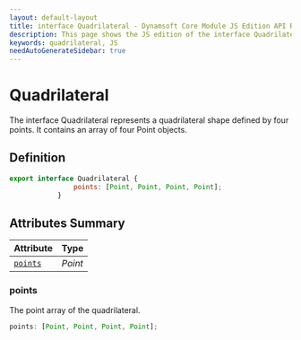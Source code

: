 ```yaml
---
layout: default-layout
title: interface Quadrilateral - Dynamsoft Core Module JS Edition API Reference
description: This page shows the JS edition of the interface Quadrilateral in Dynamsoft Core Module.
keywords: quadrilateral, JS
needAutoGenerateSidebar: true
---
```


# Quadrilateral

The interface Quadrilateral represents a quadrilateral shape defined by four points. It contains an array of four Point objects.

## Definition

```js
export interface Quadrilateral {
                points: [Point, Point, Point, Point];
            }
```

## Attributes Summary
  
| Attribute | Type |
|---------- | ---- |
| [`points`](#points) | *Point* |


### points

The point array of the quadrilateral.

```js
points: [Point, Point, Point, Point];
```